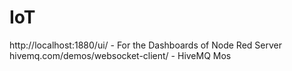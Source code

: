 # IoT

 http://localhost:1880/ui/ - For the Dashboards of Node Red
Server 
 hivemq.com/demos/websocket-client/  - HiveMQ 
Mos
